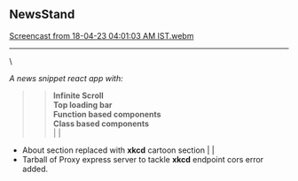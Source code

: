 **NewsStand**
--------------------------------------------------------------------------------------------------------

[Screencast from 18-04-23 04:01:03 AM IST.webm](https://user-images.githubusercontent.com/53101134/232624719-363cbca2-d8e2-45e9-b860-5764529ff2ec.webm)

--------------------------------------------------------------------------------------------------------
\


*A news snippet react app with:*

>> **Infinite Scroll** \
>> **Top loading bar** \
>> **Function based components** \
>> **Class based components** \
|
|
+ About section replaced with **xkcd** cartoon section
|
|
+ Tarball of Proxy express server to tackle **xkcd** endpoint cors error added. 
